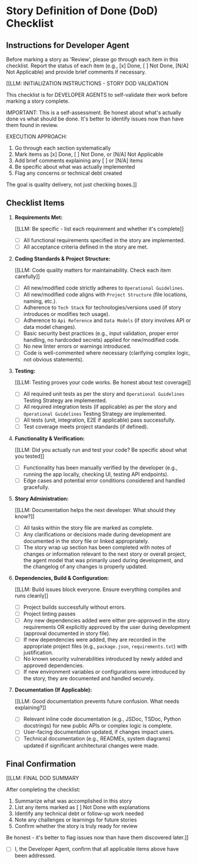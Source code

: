 # Story Definition of Done (DoD) Checklist

## Instructions for Developer Agent

Before marking a story as 'Review', please go through each item in this checklist. Report the status of each item (e.g.,
[x] Done, [ ] Not Done, [N/A] Not Applicable) and provide brief comments if necessary.

[[LLM: INITIALIZATION INSTRUCTIONS - STORY DOD VALIDATION

This checklist is for DEVELOPER AGENTS to self-validate their work before marking a story complete.

IMPORTANT: This is a self-assessment. Be honest about what's actually done vs what should be done. It's better to
identify issues now than have them found in review.

EXECUTION APPROACH:

1. Go through each section systematically
2. Mark items as [x] Done, [ ] Not Done, or [N/A] Not Applicable
3. Add brief comments explaining any [ ] or [N/A] items
4. Be specific about what was actually implemented
5. Flag any concerns or technical debt created

The goal is quality delivery, not just checking boxes.]]

## Checklist Items

1. **Requirements Met:**

   [[LLM: Be specific - list each requirement and whether it's complete]]
   - [ ] All functional requirements specified in the story are implemented.
   - [ ] All acceptance criteria defined in the story are met.

2. **Coding Standards & Project Structure:**

   [[LLM: Code quality matters for maintainability. Check each item carefully]]
   - [ ] All new/modified code strictly adheres to `Operational Guidelines`.
   - [ ] All new/modified code aligns with `Project Structure` (file locations, naming, etc.).
   - [ ] Adherence to `Tech Stack` for technologies/versions used (if story introduces or modifies tech usage).
   - [ ] Adherence to `Api Reference` and `Data Models` (if story involves API or data model changes).
   - [ ] Basic security best practices (e.g., input validation, proper error handling, no hardcoded secrets) applied for
         new/modified code.
   - [ ] No new linter errors or warnings introduced.
   - [ ] Code is well-commented where necessary (clarifying complex logic, not obvious statements).

3. **Testing:**

   [[LLM: Testing proves your code works. Be honest about test coverage]]
   - [ ] All required unit tests as per the story and `Operational Guidelines` Testing Strategy are implemented.
   - [ ] All required integration tests (if applicable) as per the story and `Operational Guidelines` Testing Strategy
         are implemented.
   - [ ] All tests (unit, integration, E2E if applicable) pass successfully.
   - [ ] Test coverage meets project standards (if defined).

4. **Functionality & Verification:**

   [[LLM: Did you actually run and test your code? Be specific about what you tested]]
   - [ ] Functionality has been manually verified by the developer (e.g., running the app locally, checking UI, testing
         API endpoints).
   - [ ] Edge cases and potential error conditions considered and handled gracefully.

5. **Story Administration:**

   [[LLM: Documentation helps the next developer. What should they know?]]
   - [ ] All tasks within the story file are marked as complete.
   - [ ] Any clarifications or decisions made during development are documented in the story file or linked
         appropriately.
   - [ ] The story wrap up section has been completed with notes of changes or information relevant to the next story or
         overall project, the agent model that was primarily used during development, and the changelog of any changes
         is properly updated.

6. **Dependencies, Build & Configuration:**

   [[LLM: Build issues block everyone. Ensure everything compiles and runs cleanly]]
   - [ ] Project builds successfully without errors.
   - [ ] Project linting passes
   - [ ] Any new dependencies added were either pre-approved in the story requirements OR explicitly approved by the
         user during development (approval documented in story file).
   - [ ] If new dependencies were added, they are recorded in the appropriate project files (e.g., `package.json`,
         `requirements.txt`) with justification.
   - [ ] No known security vulnerabilities introduced by newly added and approved dependencies.
   - [ ] If new environment variables or configurations were introduced by the story, they are documented and handled
         securely.

7. **Documentation (If Applicable):**

   [[LLM: Good documentation prevents future confusion. What needs explaining?]]
   - [ ] Relevant inline code documentation (e.g., JSDoc, TSDoc, Python docstrings) for new public APIs or complex logic
         is complete.
   - [ ] User-facing documentation updated, if changes impact users.
   - [ ] Technical documentation (e.g., READMEs, system diagrams) updated if significant architectural changes were
         made.

## Final Confirmation

[[LLM: FINAL DOD SUMMARY

After completing the checklist:

1. Summarize what was accomplished in this story
2. List any items marked as [ ] Not Done with explanations
3. Identify any technical debt or follow-up work needed
4. Note any challenges or learnings for future stories
5. Confirm whether the story is truly ready for review

Be honest - it's better to flag issues now than have them discovered later.]]

- [ ] I, the Developer Agent, confirm that all applicable items above have been addressed.
